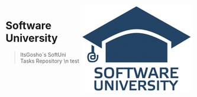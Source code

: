 <img src="%233.Java Professional Modules/sulogo.png" align="right" />

# Software University
> ItsGosho`s SoftUni Tasks Repository \n test